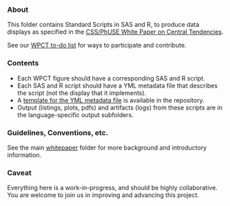 ### About

This folder contains Standard Scripts in SAS and R, to produce data displays as specified in the [CSS/PhUSE White Paper on Central Tendencies](http://www.phuse.eu/publications.aspx).

See our [WPCT to-do list](./TODO.md) for ways to participate and contribute.

### Contents

* Each WPCT figure should have a corresponding SAS and R script.
* Each SAS and R script should have a YML metadata file that describes the script (not the display that it implements).
* A [template for the YML metadata file](http://github.com/phuse-org/phuse-scripts/blob/master/MetaData_template.yml) is available in the repository.
* Output (listings, plots, pdfs) and artifacts (logs) from these scripts are in the language-specific output subfolders.

### Guidelines, Conventions, etc.

See the main [whitepaper](http://github.com/phuse-org/phuse-scripts/tree/master/whitepapers) folder for more background and introductory information.

### Caveat

Everything here is a work-in-progress, and should be highly collaborative. You are welcome to join us in improving and advancing this project.

